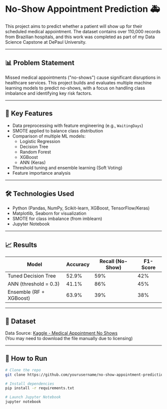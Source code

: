 # No-Show Appointment Prediction 🚑

This project aims to predict whether a patient will show up for their scheduled medical appointment. The dataset contains over 110,000 records from Brazilian hospitals, and this work was completed as part of my Data Science Capstone at DePaul University.

---

## 📊 Problem Statement

Missed medical appointments ("no-shows") cause significant disruptions in healthcare services. This project builds and evaluates multiple machine learning models to predict no-shows, with a focus on handling class imbalance and identifying key risk factors.

---

## 🧠 Key Features

- Data preprocessing with feature engineering (e.g., `WaitingDays`)
- SMOTE applied to balance class distribution
- Comparison of multiple ML models:
  - Logistic Regression
  - Decision Tree
  - Random Forest
  - XGBoost
  - ANN (Keras)
- Threshold tuning and ensemble learning (Soft Voting)
- Feature importance analysis

---

## 🛠️ Technologies Used

- Python (Pandas, NumPy, Scikit-learn, XGBoost, TensorFlow/Keras)
- Matplotlib, Seaborn for visualization
- SMOTE for class imbalance (from imblearn)
- Jupyter Notebook

---

## 📈 Results

| Model                     | Accuracy | Recall (No-Show) | F1-Score |
|--------------------------|----------|------------------|----------|
| Tuned Decision Tree      | 52.9%    | 59%              | 42%      |
| ANN (threshold = 0.3)    | 41.1%    | 86%              | 45%      |
| Ensemble (RF + XGBoost)  | 63.9%    | 39%              | 38%      |

---

## 📂 Dataset

Data Source: [Kaggle - Medical Appointment No Shows](https://www.kaggle.com/joniarroba/noshowappointments)  
(You may need to download the file manually due to licensing)

---

## 🚀 How to Run

```bash
# Clone the repo
git clone https://github.com/yourusername/no-show-appointment-prediction.git

# Install dependencies
pip install -r requirements.txt

# Launch Jupyter Notebook
jupyter notebook
